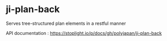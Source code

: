 # ji-plan-back
Serves tree-structured plan elements in a restful manner

API documentation :
https://stoplight.io/p/docs/gh/polyjapan/ji-plan-back
